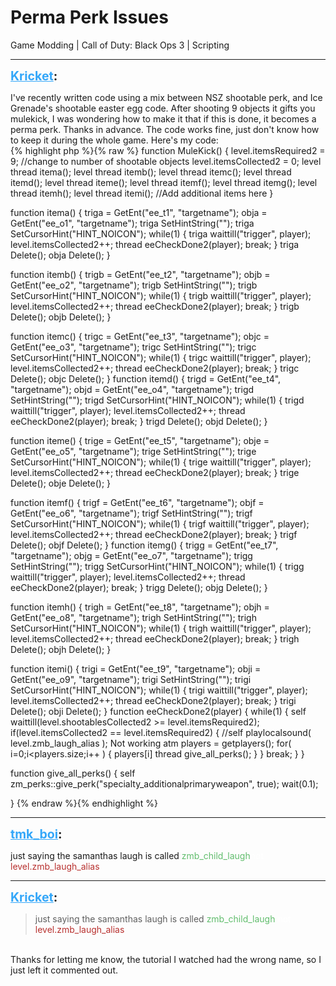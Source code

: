 # Perma Perk Issues
Game Modding | Call of Duty: Black Ops 3 | Scripting

---
<strong style="font-size: 1.4em;"><span style="text-decoration: underline;text-decoration-color: #34a7f9;"><span style="color:#34a7f9;">Kricket</span></span>:</strong>

<p>I&#39;ve recently written code using a mix between NSZ shootable perk, and Ice Grenade&#39;s shootable easter egg code. After shooting 9 objects it gifts you mulekick, I was wondering how to make it that if this is done, it becomes a perma perk. Thanks in advance. The code works fine, just don&#39;t know how to keep it during the whole game. Here&#39;s my code:<br />{% highlight php %}{% raw %}
function MuleKick()
{
    level.itemsRequired2 = 9; //change to number of shootable objects
    level.itemsCollected2 = 0;
    level thread itema();
    level thread itemb();
    level thread itemc();
    level thread itemd();
    level thread iteme();
    level thread itemf();
    level thread itemg();
    level thread itemh();
    level thread itemi();
    //Add additional items here
}
 
function itema()
{
    triga = GetEnt("ee_t1", "targetname");
    obja = GetEnt("ee_o1", "targetname");
    triga SetHintString("");
    triga SetCursorHint("HINT_NOICON");
    while(1)
    {
        triga waittill("trigger", player);
        level.itemsCollected2++;
        thread eeCheckDone2(player);
        break;
    }
    triga Delete();
    obja Delete();
}
 
function itemb()
{
    trigb = GetEnt("ee_t2", "targetname");
    objb = GetEnt("ee_o2", "targetname");
    trigb SetHintString("");
    trigb SetCursorHint("HINT_NOICON");
    while(1)
    {
        trigb waittill("trigger", player);
        level.itemsCollected2++;
        thread eeCheckDone2(player);
        break;
    }
    trigb Delete();
    objb Delete();
}
 
function itemc()
{
    trigc = GetEnt("ee_t3", "targetname");
    objc = GetEnt("ee_o3", "targetname");
    trigc SetHintString("");
    trigc SetCursorHint("HINT_NOICON");
    while(1)
    {
        trigc waittill("trigger", player);
        level.itemsCollected2++;
        thread eeCheckDone2(player);
        break;
    }
    trigc Delete();
    objc Delete();
}
function itemd()
{
    trigd = GetEnt("ee_t4", "targetname");
    objd = GetEnt("ee_o4", "targetname");
    trigd SetHintString("");
    trigd SetCursorHint("HINT_NOICON");
    while(1)
    {
        trigd waittill("trigger", player);
        level.itemsCollected2++;
        thread eeCheckDone2(player);
        break;
    }
    trigd Delete();
    objd Delete();
}
 
function iteme()
{
    trige = GetEnt("ee_t5", "targetname");
    obje = GetEnt("ee_o5", "targetname");
    trige SetHintString("");
    trige SetCursorHint("HINT_NOICON");
    while(1)
    {
        trige waittill("trigger", player);
        level.itemsCollected2++;
        thread eeCheckDone2(player);
        break;
    }
    trige Delete();
    obje Delete();
}
 
function itemf()
{
    trigf = GetEnt("ee_t6", "targetname");
    objf = GetEnt("ee_o6", "targetname");
    trigf SetHintString("");
    trigf SetCursorHint("HINT_NOICON");
    while(1)
    {
        trigf waittill("trigger", player);
        level.itemsCollected2++;
        thread eeCheckDone2(player);
        break;
    }
    trigf Delete();
    objf Delete();
}
function itemg()
{
    trigg = GetEnt("ee_t7", "targetname");
    objg = GetEnt("ee_o7", "targetname");
    trigg SetHintString("");
    trigg SetCursorHint("HINT_NOICON");
    while(1)
    {
        trigg waittill("trigger", player);
        level.itemsCollected2++;
        thread eeCheckDone2(player);
        break;
    }
    trigg Delete();
    objg Delete();
}
 
function itemh()
{
    trigh = GetEnt("ee_t8", "targetname");
    objh = GetEnt("ee_o8", "targetname");
    trigh SetHintString("");
    trigh SetCursorHint("HINT_NOICON");
    while(1)
    {
        trigh waittill("trigger", player);
        level.itemsCollected2++;
        thread eeCheckDone2(player);
        break;
    }
    trigh Delete();
    objh Delete();
}
 
function itemi()
{
    trigi = GetEnt("ee_t9", "targetname");
    obji = GetEnt("ee_o9", "targetname");
    trigi SetHintString("");
    trigi SetCursorHint("HINT_NOICON");
    while(1)
    {
        trigi waittill("trigger", player);
        level.itemsCollected2++;
        thread eeCheckDone2(player);
        break;
    }
    trigi Delete();
    obji Delete();
}
function eeCheckDone2(player)
{
    while(1)
    {
        self waittill(level.shootablesCollected2 &gt;= level.itemsRequired2);
        if(level.itemsCollected2 == level.itemsRequired2)
        {
            //self playlocalsound( level.zmb_laugh_alias ); Not working atm
            players = getplayers();
            for( i=0;i&lt;players.size;i++ )
            {
                players[i] thread give_all_perks();
            }
        }
        break;
    }
}

function give_all_perks()
{
    self zm_perks::give_perk("specialty_additionalprimaryweapon", true);
    wait(0.1);
    
}
{% endraw %}{% endhighlight %}
</p>

---
<strong style="font-size: 1.4em;"><span style="text-decoration: underline;text-decoration-color: #34a7f9;"><span style="color:#34a7f9;">tmk_boi</span></span>:</strong>

<p>just saying the samanthas laugh is called <span style="color:rgb(97, 189, 109);">zmb_child_laugh</span><span style="color:rgb(184, 49, 47);"></span><span style="color:rgb(255, 255, 255);">not </span><span style="color:rgb(184, 49, 47);">level.zmb_laugh_alias</span></p>

---
<strong style="font-size: 1.4em;"><span style="text-decoration: underline;text-decoration-color: #34a7f9;"><span style="color:#34a7f9;">Kricket</span></span>:</strong>

<p><blockquote>just saying the samanthas laugh is called <span style="color:rgb(97, 189, 109);">zmb_child_laugh</span> <span style="color:rgb(255, 255, 255);">not </span><span style="color:rgb(184, 49, 47);">level.zmb_laugh_alias</span><br /></blockquote><br />Thanks for letting me know, the tutorial I watched had the wrong name, so I just left it commented out.</p>
